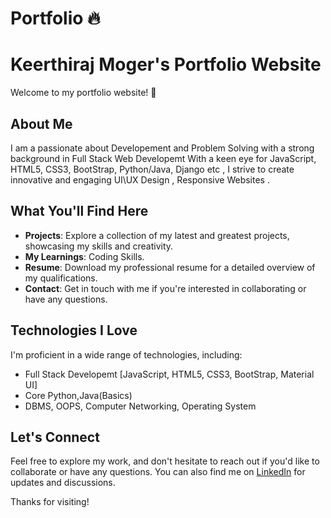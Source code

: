 # Portfolio 🔥

# Keerthiraj Moger's Portfolio Website

Welcome to my portfolio website! 🚀

## About Me

I am a passionate about Developement and Problem Solving with a strong background in Full Stack Web Developemt With a keen eye for JavaScript, HTML5, CSS3, BootStrap, Python/Java, Django etc , I strive to create innovative and engaging UI\UX Design , Responsive Websites .

## What You'll Find Here

- **Projects**: Explore a collection of my latest and greatest projects, showcasing my skills and creativity.
- **My Learnings**: Coding Skills.
- **Resume**: Download my professional resume for a detailed overview of my qualifications.
- **Contact**: Get in touch with me if you're interested in collaborating or have any questions.

## Technologies I Love

I'm proficient in a wide range of technologies, including:

- Full Stack Developemt [JavaScript, HTML5, CSS3, BootStrap, Material UI]
- Core Python,Java(Basics)
- DBMS, OOPS, Computer Networking, Operating System

## Let's Connect

Feel free to explore my work, and don't hesitate to reach out if you'd like to collaborate or have any questions. You can also find me on [LinkedIn](https://github.com/Keer324) for updates and discussions.

Thanks for visiting!
